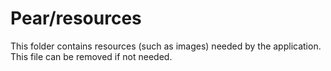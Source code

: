 # Pear/resources

This folder contains resources (such as images) needed by the application. This file can
be removed if not needed.

